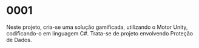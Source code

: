 # 0001
Neste projeto, cria-se uma solução gamificada, utilizando o Motor Unity, codificando-o em linguagem C#. Trata-se de projeto envolvendo Proteção de Dados.
